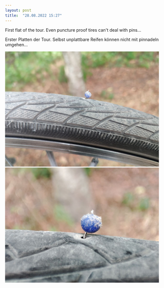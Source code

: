 ```yaml
---
layout: post
title:  "28.08.2022 15:27"
---
```


First flat of the tour. Even puncture proof tires can't deal with pins... 

Erster Platten der Tour. Selbst unplattbare Reifen können nicht mit pinnadeln umgehen...

![](/assets/telegram-cloud-photo-size-2-5215352863566446574-y.jpg)
![](/assets/telegram-cloud-photo-size-2-5215352863566446575-y.jpg)
